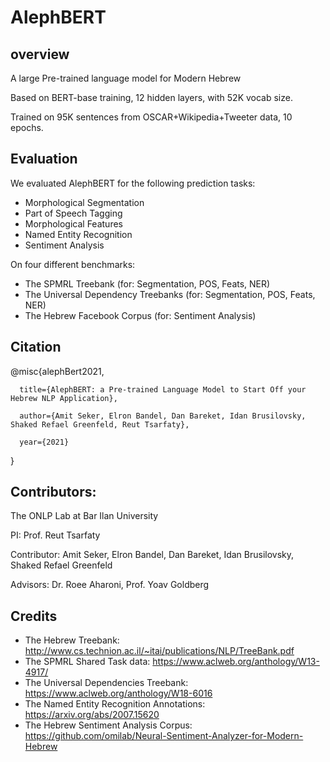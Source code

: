 # AlephBERT

## overview

A large Pre-trained language model for Modern Hebrew

Based on BERT-base training, 12 hidden layers, with 52K vocab size.

Trained on 95K sentences from OSCAR+Wikipedia+Tweeter data, 10 epochs.

## Evaluation

We evaluated AlephBERT for the following prediction tasks:

- Morphological Segmentation
- Part of Speech Tagging
- Morphological Features
- Named Entity Recognition
- Sentiment Analysis

On four different benchmarks:

- The SPMRL Treebank (for: Segmentation, POS, Feats, NER)
- The Universal Dependency Treebanks  (for: Segmentation, POS, Feats, NER)  
- The Hebrew Facebook Corpus (for: Sentiment Analysis)

## Citation

@misc{alephBert2021,

      title={AlephBERT: a Pre-trained Language Model to Start Off your Hebrew NLP Application}, 
      
      author={Amit Seker, Elron Bandel, Dan Bareket, Idan Brusilovsky, Shaked Refael Greenfeld, Reut Tsarfaty},
      
      year={2021}
      
}

## Contributors:

The ONLP Lab at Bar Ilan University

PI: Prof. Reut Tsarfaty

Contributor: Amit Seker, Elron Bandel, Dan Bareket, Idan Brusilovsky, Shaked Refael Greenfeld

Advisors: Dr. Roee Aharoni, Prof. Yoav Goldberg


## Credits

- The Hebrew Treebank: http://www.cs.technion.ac.il/~itai/publications/NLP/TreeBank.pdf
- The SPMRL Shared Task data: https://www.aclweb.org/anthology/W13-4917/
- The Universal Dependencies Treebank: https://www.aclweb.org/anthology/W18-6016
- The Named Entity Recognition Annotations: https://arxiv.org/abs/2007.15620
- The Hebrew Sentiment Analysis Corpus: https://github.com/omilab/Neural-Sentiment-Analyzer-for-Modern-Hebrew


